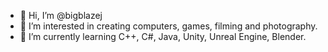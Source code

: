 - 👋 Hi, I’m @bigblazej
- 👀 I’m interested in creating computers, games, filming and photography.
- 🌱 I’m currently learning C++, C#, Java, Unity, Unreal Engine, Blender.

<!---
bigblazej/bigblazej is a ✨ special ✨ repository because its `README.md` (this file) appears on your GitHub profile.
You can click the Preview link to take a look at your changes.
--->

